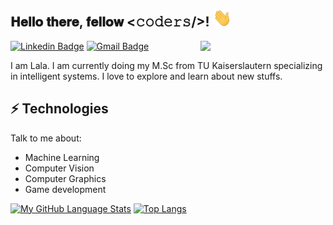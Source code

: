 <h2> 𝐇𝐞𝐥𝐥𝐨 𝐭𝐡𝐞𝐫𝐞, 𝐟𝐞𝐥𝐥𝐨𝐰 <𝚌𝚘𝚍𝚎𝚛𝚜/>! <img src="https://raw.githubusercontent.com/ABSphreak/ABSphreak/master/gifs/Hi.gif" width="30px"></h2>

<img align='right' src='https://user-images.githubusercontent.com/5713670/87202985-820dcb80-c2b6-11ea-9f56-7ec461c497c3.gif' width='200"'>

[![Linkedin Badge](https://img.shields.io/badge/LinkedIn-lala-blue)](https://www.linkedin.com/in/lala-shakti-swarup-ray/) [![Gmail Badge](https://img.shields.io/badge/Gmail-lala-red)](mailto:lalashakti96@gmail.com)

I am Lala. I am currently doing my M.Sc from TU Kaiserslautern specializing in intelligent systems. I love to explore and learn about new stuffs.
## ⚡ Technologies
Talk to me about:
- Machine Learning
- Computer Vision
- Computer Graphics
- Game development

[![My GitHub Language Stats](https://github-readme-stats.vercel.app/api/top-langs/?username=lalasray&langs_count=5&theme=tokyonight)]()
[![Top Langs](https://github-readme-stats.vercel.app/api/top-langs/?username=lalasray&langs_count=10)](https://github.com/anuraghazra/github-readme-stats)




<!---
lalasray/lalasray is a ✨ special ✨ repository because its `README.md` (this file) appears on your GitHub profile.
You can click the Preview link to take a look at your changes.
--->





